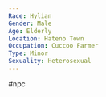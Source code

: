 ```yaml
---
Race: Hylian
Gender: Male
Age: Elderly
Location: Hateno Town
Occupation: Cuccoo Farmer
Type: Minor
Sexuality: Heterosexual
---
```

#npc 

